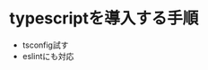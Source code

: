 # typescriptを導入する手順

<!-- - tscコマンド + tsconfig.jsonでjsに変換できるようにする -->
<!-- - webpack + tsloaderでtsconfig.jsonを元にjsに変換されるようにする -->
<!-- - multi entryやimport/exportがある場合でも対応できるようにする -->
<!-- - cssのbundleにも対応する -->
<!-- - 1ファイルのコンパイルに対応 -->
<!-- - resources/jsをresources/tsにする -->
<!-- - import構文がうまくいかない -->
- tsconfig試す
- eslintにも対応